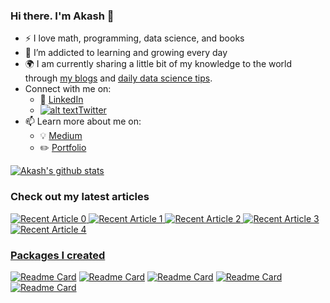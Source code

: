 <!-- Please don't remove this: Grab your social icons from https://github.com/carlsednaoui/gitsocial -->

[1.2]: http://i.imgur.com/wWzX9uB.png (twitter icon without padding)
[1]: [Twitter](https://twitter.com/KhuyenTran16)



### Hi there. I'm Akash 👋

<!--
**khuyentran1401/khuyentran1401** is a ✨ _special_ ✨ repository because its `README.md` (this file) appears on your GitHub profile.
-->

- :zap: I love math, programming, data science, and books
- 🌱 I’m addicted to learning and growing every day
- :earth_africa: I am currently sharing a little bit of my knowledge to the world through [my blogs](https://medium.com/@boranaakash9) and [daily data science tips](https://mathdatasimplified.com/).
- Connect with me on:
  - :office: [LinkedIn](https://www.linkedin.com/in/akashborana/)
  - [![alt text][1.2]][1][Twitter](https://twitter.com/KhuyenTran16)
- 📫 Learn more about me on:  
  - :bulb: [Medium](https://medium.com/@boranaakash9)
  - :pencil2: [Portfolio](https://datafeedai.com/)
  
[![Akash's github stats](https://github-readme-stats.vercel.app/api?username=Akash521&count_private=true&show_icons=true&theme=dracula&hide_rank=false)](https://github.com/anuraghazra/github-readme-stats)


### Check out my latest articles
<a target="_blank" href="https://github-readme-medium-recent-article.vercel.app/medium/@khuyentran1476/0"><img src="https://github-readme-medium-recent-article.vercel.app/medium/@khuyentran1476/0" alt="Recent Article 0"> 
 <a target="_blank" href="https://github-readme-medium-recent-article.vercel.app/medium/@khuyentran1476/1"><img src="https://github-readme-medium-recent-article.vercel.app/medium/@khuyentran1476/1" alt="Recent Article 1">
 <a target="_blank" href="https://github-readme-medium-recent-article.vercel.app/medium/@khuyentran1476/2"><img src="https://github-readme-medium-recent-article.vercel.app/medium/@khuyentran1476/2" alt="Recent Article 2">
 <a target="_blank" href="https://github-readme-medium-recent-article.vercel.app/medium/@khuyentran1476/3"><img src="https://github-readme-medium-recent-article.vercel.app/medium/@khuyentran1476/3" alt="Recent Article 3">
  <a target="_blank" href="https://github-readme-medium-recent-article.vercel.app/medium/@khuyentran1476/3"><img src="https://github-readme-medium-recent-article.vercel.app/medium/@khuyentran1476/4" alt="Recent Article 4">
    
### Packages I created
[![Readme Card](https://github-readme-stats.vercel.app/api/pin/?username=Akash521&repo=K8-cluster-setup-datafeedai)](https://github.com/Akash521/K8-cluster-setup-datafeedai) 
[![Readme Card](https://github-readme-stats.vercel.app/api/pin/?username=Akash521&repo=nginx-ngress-controller)](https://github.com/Akash521/nginx-ngress-controller)
[![Readme Card](https://github-readme-stats.vercel.app/api/pin/?username=Akash521&repo=terrraform-jenkins)](https://github.com/Akash521/terrraform-jenkins) 
[![Readme Card](https://github-readme-stats.vercel.app/api/pin/?username=Akash521&repo=Facial-recogniation-Perimeter-breach)](https://github.com/Akash521/Facial-recogniation-Perimeter-breach)
[![Readme Card](https://github-readme-stats.vercel.app/api/pin/?username=Akash521&repo=Rabbitmq)](https://github.com/khuyentran1401/Rabbitmq)





